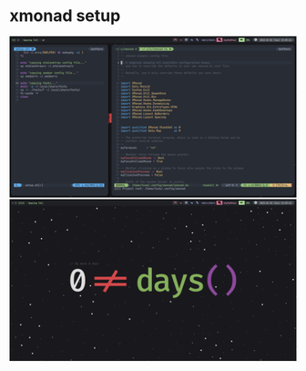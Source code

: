 # xmonad setup

![xmonad Rice](https://raw.githubusercontent.com/primalkaze/xmonad/main/screenshots/screenshot.png)
![xmonad Rice](https://raw.githubusercontent.com/primalkaze/xmonad/main/screenshots/screenshot1.png)

